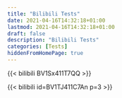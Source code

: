 ```yaml
---
title: "Bilibili Tests"
date: 2021-04-16T14:32:18+01:00
lastmod: 2021-04-16T14:32:18+01:00
draft: false
description: "Bilibili Tests"
categories: [Tests]
hiddenFromHomePage: true
---
```


<!--more-->

{{< bilibili BV1Sx411T7QQ >}}

{{< bilibili id=BV1TJ411C7An p=3 >}}
